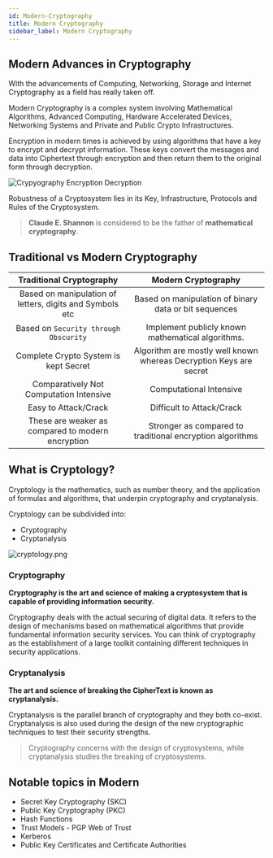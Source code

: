 ```yaml
---
id: Modern-Cryptography
title: Modern Cryptography
sidebar_label: Modern Cryptography
---
```


## Modern Advances in Cryptography

With the advancements of Computing, Networking, Storage and Internet Cryptography as a field has really taken off.    

Modern Cryptography is a complex system involving Mathematical Algorithms, Advanced Computing, Hardware Accelerated Devices, Networking Systems and Private and Public Crypto Infrastructures.

Encryption in modern times is achieved by using algorithms that have a key to encrypt and decrypt information. These keys convert the messages and data into Ciphertext through encryption and then return them to the original form through decryption.

![Crypyography Encryption Decryption](assets/crypyography-enc-dec.png)


Robustness of a Cryptosystem lies in its Key, Infrastructure, Protocols and Rules of the Cryptosystem.

> **Claude E. Shannon** is considered to be the father of **mathematical cryptography**.


## Traditional vs Modern Cryptography

| Traditional Cryptography | Modern Cryptography |
|:--:|:--:|
| Based on manipulation of letters, digits and Symbols etc | Based on manipulation of binary data or bit sequences |
| Based on `Security through Obscurity` | Implement publicly known mathematical algorithms.
| Complete Crypto System is kept Secret | Algorithm are mostly well known whereas Decryption Keys are secret |
| Comparatively Not Computation Intensive | Computational Intensive |
| Easy to Attack/Crack | Difficult to Attack/Crack |
| These are weaker as compared to modern encryption| Stronger as compared to traditional encryption algorithms |

## What is Cryptology?

Cryptology is the mathematics, such as number theory, and the application of formulas and algorithms, that underpin cryptography and cryptanalysis.

Cryptology can be subdivided into:

- Cryptography
- Cryptanalysis

![cryptology.png](assets/cryptology.png)

### Cryptography

**Cryptography is the art and science of making a cryptosystem that is capable of providing information security.**

Cryptography deals with the actual securing of digital data. It refers to the design of mechanisms based on mathematical algorithms that provide fundamental information security services. You can think of cryptography as the establishment of a large toolkit containing different techniques in security applications.

### Cryptanalysis

**The art and science of breaking the CipherText is known as cryptanalysis.**

Cryptanalysis is the parallel branch of cryptography and they both co-exist. Cryptanalysis is also used during the design of the new cryptographic techniques to test their security strengths.

> Cryptography concerns with the design of cryptosystems, while cryptanalysis studies the breaking of cryptosystems.


## Notable topics in Modern 

- Secret Key Cryptography (SKC)
- Public Key Cryptography (PKC)
- Hash Functions
- Trust Models - PGP Web of Trust
- Kerberos
- Public Key Certificates and Certificate Authorities